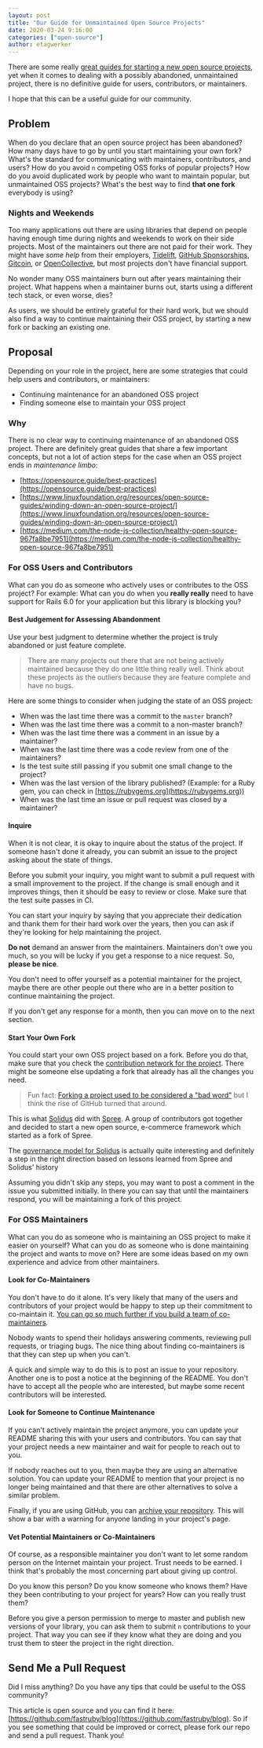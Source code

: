 ```yaml
---
layout: post
title: "Our Guide for Unmaintained Open Source Projects"
date: 2020-03-24 9:16:00
categories: ["open-source"]
author: etagwerker
---
```


There are some really [great guides for starting a new open source projects](https://opensource.guide/starting-a-project/), 
yet when it comes to dealing with a possibly abandoned, unmaintained project, 
there is no definitive guide for users, contributors, or maintainers.

I hope that this can be a useful guide for our community.

## Problem

When do you declare that an open source project has been abandoned? How many 
days have to go by until you start maintaining your own fork? What's the 
standard for communicating with maintainers, contributors, and users? How do 
you avoid `n` competing OSS forks of popular projects? How do you avoid 
duplicated work by people who want to maintain popular, but unmaintained OSS 
projects? What's the best way to find **that one fork** everybody is using?

<!--more-->

### Nights and Weekends 

Too many applications out there are using libraries that depend on people 
having enough time during nights and weekends to work on their side projects. 
Most of the maintainers out there are not paid for their work. They might have 
_some help_ from their employers, [Tidelift](https://tidelift.com), 
[GitHub Sponsorships](https://github.com/sponsors), [Gitcoin](https://gitcoin.co), 
or [OpenCollective](https://opencollective.com), but most projects don't have 
financial support.

No wonder many OSS maintainers burn out after years maintaining their project. 
What happens when a maintainer burns out, starts using a different tech stack, 
or even worse, dies?

As users, we should be entirely grateful for their hard work, but we should also
find a way to continue maintaining their OSS project, by starting a new fork 
or backing an existing one.

## Proposal 

Depending on your role in the project, here are some strategies that could help
users and contributors, or maintainers: 

- Continuing maintenance for an abandoned OSS project
- Finding someone else to maintain your OSS project

### Why

There is no clear way to continuing maintenance of an abandoned OSS project. 
There are definitely great guides that share a few important concepts, but not 
a lot of action steps for the case when an OSS project ends in 
_maintenance limbo_: 

- [https://opensource.guide/best-practices](https://opensource.guide/best-practices)
- [https://www.linuxfoundation.org/resources/open-source-guides/winding-down-an-open-source-project/](https://www.linuxfoundation.org/resources/open-source-guides/winding-down-an-open-source-project/)
- [https://medium.com/the-node-js-collection/healthy-open-source-967fa8be7951](https://medium.com/the-node-js-collection/healthy-open-source-967fa8be7951)

### For OSS Users and Contributors

What can you do as someone who actively uses or contributes to the OSS project? 
For example: What can you do when you **really really** need to have support for 
Rails 6.0 for your application but this library is blocking you?

#### Best Judgement for Assessing Abandonment 

Use your best judgment to determine whether the project is truly abandoned or 
just feature complete. 

> There are many projects out there that are not being actively maintained because 
they do one little thing really well. Think about these projects as the outliers
because they are feature complete and have no bugs.

Here are some things to consider when judging the state of an OSS project:

- When was the last time there was a commit to the `master` branch? 
- When was the last time there was a commit to a non-master branch? 
- When was the last time there was a comment in an issue by a maintainer?
- When was the last time there was a code review from one of the maintainers?
- Is the test suite still passing if you submit one small change to the project?
- When was the last version of the library published? (Example: for a Ruby gem, 
you can check in [https://rubygems.org](https://rubygems.org))
- When was the last time an issue or pull request was closed by a maintainer?

#### Inquire

When it is not clear, it is okay to inquire about the status of the project. If 
someone hasn't done it already, you can submit an issue to the project asking 
about the state of things. 

Before you submit your inquiry, you might want to submit a pull request with a 
small improvement to the project. If the change is small enough and it improves 
things, then it should be easy to review or close. Make sure that the test suite 
passes in CI.

You can start your inquiry by saying that you appreciate their dedication and 
thank them for their hard work over the years, then you can ask if they're 
looking for help maintaining the project.

**Do not** demand an answer from the maintainers. Maintainers don't owe you much,
so you will be lucky if you get a response to a nice request. So, 
**please be nice**.

You don't need to offer yourself as a potential maintainer for the project, 
maybe there are other people out there who are in a better position to 
continue maintaining the project.

If you don't get any response for a month, then you can move on to the next 
section.

#### Start Your Own Fork

You could start your own OSS project based on a fork. Before you do that, make 
sure that you check the [contribution network for the project](https://help.github.com/en/github/visualizing-repository-data-with-graphs/viewing-a-repositorys-network). There 
might be someone else updating a fork that already has all the changes you need.

> Fun fact: [Forking a project used to be considered a "bad word"](https://www.bacula.org/why-forking-is-bad/) 
> but I think the rise of GitHub turned that around. 

This is what [Solidus](https://Solidus.io) did with [Spree](https://spree.com).
A group of contributors got together and decided to start a new open source, 
e-commerce framework which started as a fork of Spree.

The [governance model for Solidus](https://solidus.io/blog/2019/07/10/governance-published.html) 
is actually quite interesting and definitely a step in the right direction based 
on lessons learned from Spree and Solidus' history

Assuming you didn't skip any steps, you may want to post a comment in the issue 
you submitted initially. In there you can say that until the maintainers respond, 
you will be maintaining a fork of this project.

### For OSS Maintainers

What can you do as someone who is maintaining an OSS project to make it easier 
on yourself? What can you do as someone who is done maintaining the project 
and wants to move on? Here are some ideas based on my own experience and advice 
from other maintainers.

#### Look for Co-Maintainers

You don't have to do it alone. It's very likely that many of the users and 
contributors of your project would be happy to step up their commitment to 
co-maintain it. [You can go so much further if you build a team of co-maintainers](https://opensource.guide/best-practices/#share-the-workload).

Nobody wants to spend their holidays answering comments, reviewing pull requests, 
or triaging bugs. The nice thing about finding co-maintainers is that they can 
step up when you can't.

A quick and simple way to do this is to post an issue to your repository. 
Another one is to post a notice at the beginning of the README. You don't have 
to accept all the people who are interested, but maybe some recent contributors 
will be interested.

#### Look for Someone to Continue Maintenance

If you can't actively maintain the project anymore, you can update your README 
sharing this with your users and contributors. You can say that your project 
needs a new maintainer and wait for people to reach out to you.

If nobody reaches out to you, then maybe they are using an alternative solution.
You can update your README to mention that your project is no longer being 
maintained and that there are other alternatives to solve a similar problem.

Finally, if you are using GitHub, you can [archive your repository](https://github.blog/2017-11-08-archiving-repositories/). This will show a bar with a warning for 
anyone landing in your project's page.

#### Vet Potential Maintainers or Co-Maintainers

Of course, as a responsible maintainer you don't want to let some random person 
on the Internet maintain your project. Trust needs to be earned. I think that's 
probably the most concerning part about giving up control.

Do you know this person? Do you know someone who knows them? Have they been 
contributing to your project for years? How can you really trust them?

Before you give a person permission to merge to master and publish new versions 
of your library, you can ask them to submit `n` contributions to your project.
That way you can see if they know what they are doing and you trust them to 
steer the project in the right direction.

## Send Me a Pull Request

Did I miss anything? Do you have any tips that could be useful to the OSS 
community?

This article is open source and you can find it here: [https://github.com/fastruby/blog](https://github.com/fastruby/blog). 
So if you see something that could be improved or correct, please fork our repo and 
send a pull request. Thank you! 
